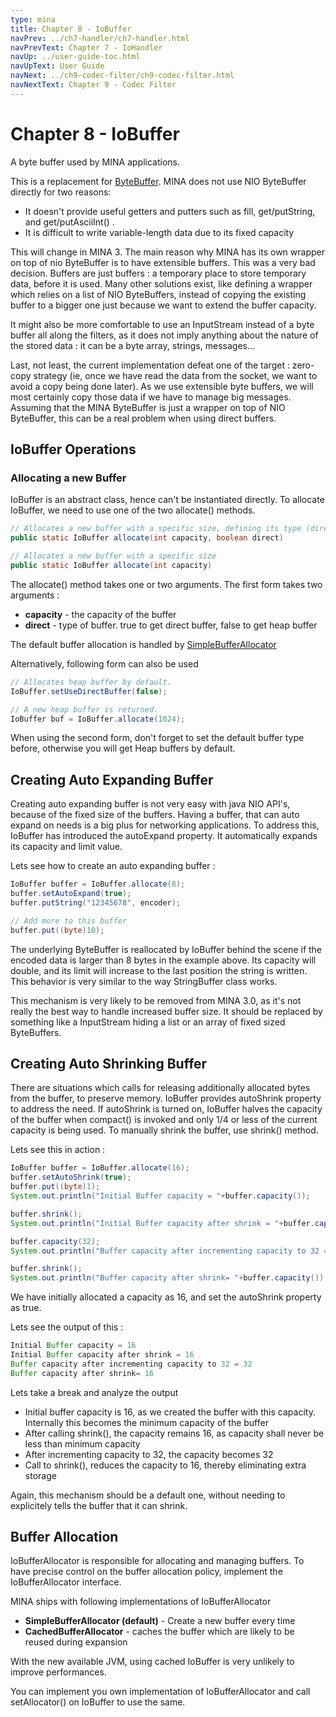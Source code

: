 ```yaml
---
type: mina
title: Chapter 8 - IoBuffer
navPrev: ../ch7-handler/ch7-handler.html
navPrevText: Chapter 7 - IoHandler
navUp: ../user-guide-toc.html
navUpText: User Guide
navNext: ../ch9-codec-filter/ch9-codec-filter.html
navNextText: Chapter 9 - Codec Filter
---
```


# Chapter 8 - IoBuffer

A byte buffer used by MINA applications.

This is a replacement for [ByteBuffer](http://java.sun.com/j2se/1.5.0/docs/api/java/nio/ByteBuffer.html). MINA does not use NIO ByteBuffer directly for two reasons:

* It doesn't provide useful getters and putters such as fill, get/putString, and get/putAsciiInt() .
* It is difficult to write variable-length data due to its fixed capacity

<div class="note" markdown="1">
    This will change in MINA 3. The main reason why MINA has its own wrapper on top of nio ByteBuffer is to have extensible buffers. This was a very bad decision. Buffers are just buffers : a temporary place to store temporary data, before it is used. Many other solutions exist, like defining a wrapper which relies on a list of NIO ByteBuffers, instead of copying the existing buffer to a bigger one just because we want to extend the buffer capacity.
    <p>It might also be more comfortable to use an InputStream instead of a byte buffer all along the filters, as it does not imply anything about the nature of the stored data : it can be a byte array, strings, messages...</p>
    <p>Last, not least, the current implementation defeat one of the target : zero-copy strategy (ie, once we have read the data from the socket, we want to avoid a copy being done later). As we use extensible byte buffers, we will most certainly copy those data if we have to manage big messages. Assuming that the MINA ByteBuffer is just a wrapper on top of NIO ByteBuffer, this can be a real problem when using direct buffers.</p>
</div>

## IoBuffer Operations

### Allocating a new Buffer

IoBuffer is an abstract class, hence can't be instantiated directly. To allocate IoBuffer, we need to use one of the two allocate() methods.

```java
// Allocates a new buffer with a specific size, defining its type (direct or heap)
public static IoBuffer allocate(int capacity, boolean direct)

// Allocates a new buffer with a specific size
public static IoBuffer allocate(int capacity)
```

The allocate() method takes one or two arguments. The first form takes two arguments :

* __capacity__ - the capacity of the buffer
* __direct__ - type of buffer. true to get direct buffer, false to get heap buffer

The default buffer allocation is handled by [SimpleBufferAllocator](https://nightlies.apache.org/mina/mina/2.0.22/xref/org/apache/mina/core/buffer/SimpleBufferAllocator.html)

Alternatively, following form can also be used

```java
// Allocates heap buffer by default.
IoBuffer.setUseDirectBuffer(false);

// A new heap buffer is returned.
IoBuffer buf = IoBuffer.allocate(1024);
```

When using the second form, don't forget to set the default buffer type before, otherwise you will get Heap buffers by default.

## Creating Auto Expanding Buffer

Creating auto expanding buffer is not very easy with java NIO API's, because of the fixed size of the buffers. Having a buffer, that can auto expand on needs is a big plus for networking applications. To address this, IoBuffer has introduced the autoExpand property. It automatically expands its capacity and limit value.

Lets see how to create an auto expanding buffer :

```java
IoBuffer buffer = IoBuffer.allocate(8);
buffer.setAutoExpand(true);
buffer.putString("12345678", encoder);

// Add more to this buffer
buffer.put((byte)10);
```

The underlying ByteBuffer is reallocated by IoBuffer behind the scene if the encoded data is larger than 8 bytes in the example above. Its capacity will double, and its limit will increase to the last position the string is written. This behavior is very similar to the way StringBuffer class works.

<div class="note" markdown="1">
    This mechanism is very likely to be removed from MINA 3.0, as it's not really the best way to handle increased buffer size. It should be replaced by something like a InputStream hiding a list or an array of fixed sized ByteBuffers.
</div>

## Creating Auto Shrinking Buffer

There are situations which calls for releasing additionally allocated bytes from the buffer, to preserve memory. IoBuffer provides autoShrink property to address the need.  If autoShrink is turned on, IoBuffer halves the capacity of the buffer when compact() is invoked and only 1/4 or less of the current capacity is being used. To manually shrink the buffer, use shrink() method.

Lets see this in action :

```java
IoBuffer buffer = IoBuffer.allocate(16);
buffer.setAutoShrink(true);
buffer.put((byte)1);
System.out.println("Initial Buffer capacity = "+buffer.capacity());

buffer.shrink();
System.out.println("Initial Buffer capacity after shrink = "+buffer.capacity());

buffer.capacity(32);
System.out.println("Buffer capacity after incrementing capacity to 32 = "+buffer.capacity());

buffer.shrink();
System.out.println("Buffer capacity after shrink= "+buffer.capacity());
```

We have initially allocated a capacity as 16, and set the autoShrink property as true.

Lets see the output of this :

```java
Initial Buffer capacity = 16
Initial Buffer capacity after shrink = 16
Buffer capacity after incrementing capacity to 32 = 32
Buffer capacity after shrink= 16
```

Lets take a break and analyze the output

* Initial buffer capacity is 16, as we created the buffer with this capacity. Internally this becomes the minimum capacity of the buffer
* After calling shrink(), the capacity remains 16, as capacity shall never be less than minimum capacity
* After incrementing capacity to 32, the capacity becomes 32
* Call to shrink(), reduces the capacity to 16, thereby eliminating extra storage

<div class="note" markdown="1">
    Again, this mechanism should be a default one, without needing to explicitely tells the buffer that it can shrink.
</div>

## Buffer Allocation

IoBufferAllocator is responsible for allocating and managing buffers. To have precise control on the buffer allocation policy, implement the IoBufferAllocator interface.

MINA ships with following implementations of IoBufferAllocator

* __SimpleBufferAllocator (default)__ - Create a new buffer every time
* __CachedBufferAllocator__ - caches the buffer which are likely to be reused during expansion

<div class="note" markdown="1">
    With the new available JVM, using cached IoBuffer is very unlikely to improve performances.
</div>

You can implement you own implementation of IoBufferAllocator and call setAllocator() on IoBuffer to use the same.
